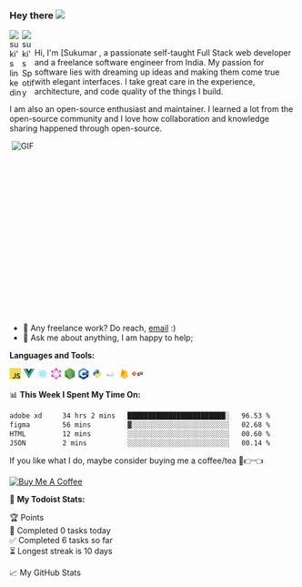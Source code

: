 
### Hey there <img src="https://media.giphy.com/media/hvRJCLFzcasrR4ia7z/giphy.gif" width="25px">
<a href="">
  <img align="left" alt="" width="22px" src="https://raw.githubusercontent.com/peterthehan/peterthehan/master/assets/discord.svg" />
</a>
<a href="">
  <img align="left" alt="" width="22px" src="https://raw.githubusercontent.com/peterthehan/peterthehan/master/assets/twitter.svg" />
</a>
<a href="https://www.linkedin.com/in/sukumar-e-054167199/">
  <img align="left" alt="suki's linkedin" width="22px" src="https://raw.githubusercontent.com/peterthehan/peterthehan/master/assets/linkedin.svg" />
</a>
<a href="https://open.spotify.com/user/e90fe4zsndbm6xoe2t7t8kogf?si=WaLKpwvWTle0btle2qPb6g">
  <img align="left" alt="suki's Spotify" width="22px" src="https://raw.githubusercontent.com/peterthehan/peterthehan/master/assets/spotify.svg" />
</a>



<br />

Hi, I'm [Sukumar , a passionate self-taught Full Stack web developer and a freelance software engineer from India. My passion for software lies with dreaming up ideas and making them come true with elegant interfaces. I take great care in the experience, architecture, and code quality of the things I build.

I am also an open-source enthusiast and maintainer. I learned a lot from the open-source community and I love how collaboration and knowledge sharing happened through open-source.


  <img align="right" alt="GIF" src="https://github.com/sukumar047/sukumar047/blob/main/thoughtworks-gif_dribbble.gif" width="500" height="320" />
  
- 💼 Any freelance work? Do reach, [email](mailto:esukumar1011@gamil.com) :)
- 💬 Ask me about anything, I am happy to help;

**Languages and Tools:**  

<code><img height="20" src="https://raw.githubusercontent.com/github/explore/80688e429a7d4ef2fca1e82350fe8e3517d3494d/topics/javascript/javascript.png"></code>
<code><img height="20" src="https://raw.githubusercontent.com/github/explore/80688e429a7d4ef2fca1e82350fe8e3517d3494d/topics/vue/vue.png"></code>
<code><img height="20" src="https://raw.githubusercontent.com/github/explore/80688e429a7d4ef2fca1e82350fe8e3517d3494d/topics/react/react.png"></code>
<code><img height="20" src="https://raw.githubusercontent.com/github/explore/5c058a388828bb5fde0bcafd4bc867b5bb3f26f3/topics/graphql/graphql.png"></code>
<code><img height="20" src="https://raw.githubusercontent.com/github/explore/80688e429a7d4ef2fca1e82350fe8e3517d3494d/topics/nodejs/nodejs.png"></code>
<code><img height="20" src="https://raw.githubusercontent.com/github/explore/80688e429a7d4ef2fca1e82350fe8e3517d3494d/topics/cpp/cpp.png"></code>
<code><img height="20" src="https://raw.githubusercontent.com/github/explore/80688e429a7d4ef2fca1e82350fe8e3517d3494d/topics/python/python.png"></code>
<code><img height="20" src="https://raw.githubusercontent.com/github/explore/80688e429a7d4ef2fca1e82350fe8e3517d3494d/topics/mysql/mysql.png"></code>
<code><img height="20" src="https://raw.githubusercontent.com/github/explore/80688e429a7d4ef2fca1e82350fe8e3517d3494d/topics/firebase/firebase.png"></code>
<code><img height="20" src="https://raw.githubusercontent.com/github/explore/80688e429a7d4ef2fca1e82350fe8e3517d3494d/topics/git/git.png"></code>

📊 **This Week I Spent My Time On:**
<!--START_SECTION:waka-->
```text
adobe xd     34 hrs 2 mins   ████████████████████████░   96.53 % 
figma        56 mins         ▓░░░░░░░░░░░░░░░░░░░░░░░░   02.68 % 
HTML         12 mins         ░░░░░░░░░░░░░░░░░░░░░░░░░   00.60 % 
JSON         2 mins          ░░░░░░░░░░░░░░░░░░░░░░░░░   00.14 % 
```
<!--END_SECTION:waka-->

If you like what I do, maybe consider buying me a coffee/tea 🥺👉👈

<a href="https://www.buymeacoffee.com/sukumar" target="_blank"><img src="https://cdn.buymeacoffee.com/buttons/v2/default-red.png" alt="Buy Me A Coffee" width="150" ></a>

🚧 **My Todoist Stats:**
<!-- TODO-IST:START -->
🏆  Points           
🌸  Completed 0 tasks today           
✅  Completed 6 tasks so far           
⏳  Longest streak is 10 days
<!-- TODO-IST:END -->


📈 My GitHub Stats





